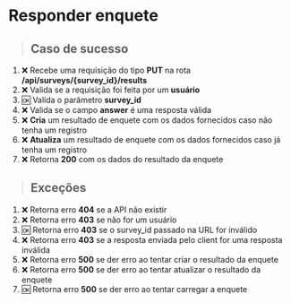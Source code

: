 # Responder enquete

> ## Caso de sucesso

1. ❌ Recebe uma requisição do tipo **PUT** na rota **/api/surveys/{survey_id}/results**
2. ❌ Valida se a requisição foi feita por um **usuário**
3. 🆗 Valida o parâmetro **survey_id**
4. ❌ Valida se o campo **answer** é uma resposta válida
5. ❌ **Cria** um resultado de enquete com os dados fornecidos caso não tenha um registro
6. ❌ **Atualiza** um resultado de enquete com os dados fornecidos caso já tenha um registro
7. ❌ Retorna **200** com os dados do resultado da enquete

> ## Exceções

1. ❌ Retorna erro **404** se a API não existir
2. ❌ Retorna erro **403** se não for um usuário
3. 🆗 Retorna erro **403** se o survey_id passado na URL for inválido
4. ❌ Retorna erro **403** se a resposta enviada pelo client for uma resposta inválida
5. ❌ Retorna erro **500** se der erro ao tentar criar o resultado da enquete
6. ❌ Retorna erro **500** se der erro ao tentar atualizar o resultado da enquete
7. 🆗 Retorna erro **500** se der erro ao tentar carregar a enquete